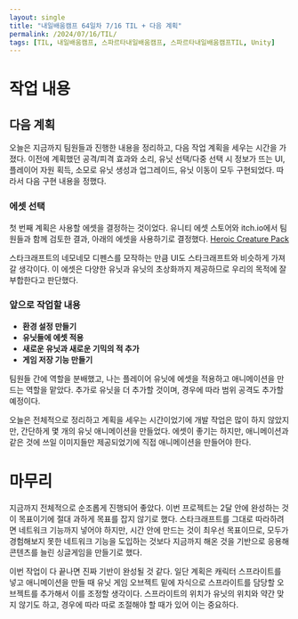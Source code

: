 ```yaml
---
layout: single
title: "내일배움캠프 64일차 7/16 TIL + 다음 계획"
permalink: /2024/07/16/TIL/
tags: [TIL, 내일배움캠프, 스파르타내일배움캠프, 스파르타내일배움캠프TIL, Unity]
---
```


# 작업 내용
## 다음 계획

오늘은 지금까지 팀원들과 진행한 내용을 정리하고, 다음 작업 계획을 세우는 시간을 가졌다. 이전에 계획했던 공격/피격 효과와 소리, 유닛 선택/다중 선택 시 정보가 뜨는 UI, 플레이어 자원 획득, 소모로 유닛 생성과 업그레이드, 유닛 이동이 모두 구현되었다. 따라서 다음 구현 내용을 정했다.

### 에셋 선택
첫 번째 계획은 사용할 에셋을 결정하는 것이었다. 유니티 에셋 스토어와 itch.io에서 팀원들과 함께 검토한 결과, 아래의 에셋을 사용하기로 결정했다.
[Heroic Creature Pack](https://iknowkingrabbit.itch.io/heroic-creature-pack)

스타크래프트의 네모네모 디펜스를 모작하는 만큼 UI도 스타크래프트와 비슷하게 가져갈 생각이다. 이 에셋은 다양한 유닛과 유닛의 초상화까지 제공하므로 우리의 목적에 잘 부합한다고 판단했다.

### 앞으로 작업할 내용
- **환경 설정 만들기**
- **유닛들에 에셋 적용**
- **새로운 유닛과 새로운 기믹의 적 추가**
- **게임 저장 기능 만들기**

팀원들 간에 역할을 분배했고, 나는 플레이어 유닛에 에셋을 적용하고 애니메이션을 만드는 역할을 맡았다. 추가로 유닛을 더 추가할 것이며, 경우에 따라 범위 공격도 추가할 예정이다.

오늘은 전체적으로 정리하고 계획을 세우는 시간이었기에 개발 작업은 많이 하지 않았지만, 간단하게 몇 개의 유닛 애니메이션을 만들었다. 에셋이 좋기는 하지만, 애니메이션과 같은 것에 쓰일 이미지들만 제공되었기에 직접 애니메이션을 만들어야 한다.

# 마무리

지금까지 전체적으로 순조롭게 진행되어 좋았다. 이번 프로젝트는 2달 안에 완성하는 것이 목표이기에 절대 과하게 목표를 잡지 않기로 했다. 스타크래프트를 그대로 따라하려면 네트워크 기능까지 넣어야 하지만, 시간 안에 만드는 것이 최우선 목표이므로, 모두가 경험해보지 못한 네트워크 기능을 도입하는 것보다 지금까지 해온 것을 기반으로 응용해 콘텐츠를 늘린 싱글게임을 만들기로 했다.

이번 작업이 다 끝나면 진짜 기반이 완성될 것 같다. 일단 계획은 캐릭터 스프라이트를 넣고 애니메이션을 만들 때 유닛 게임 오브젝트 밑에 자식으로 스프라이트를 담당할 오브젝트를 추가해서 이를 조정할 생각이다. 스프라이트의 위치가 유닛의 위치와 약간 맞지 않기도 하고, 경우에 따라 따로 조절해야 할 때가 있어 이는 중요하다.
